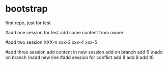 # bootstrap
first repo, just for test

#add one session for test
add some content from owner

#add two session
XXX-n
xxx-3
xxx-4
xxx-5

#add three session
add content in new session
add on branch
add 6
\nadd on branch
\nadd new line
#add session for conflict
add 8
add 9
add 10
